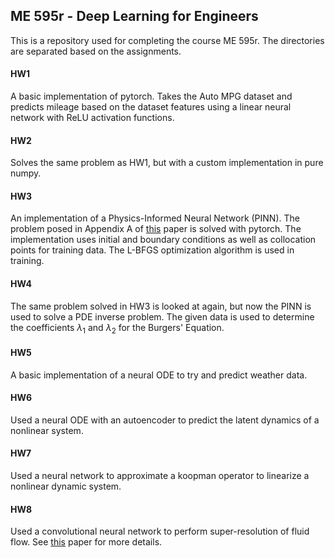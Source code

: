 ## ME 595r - Deep Learning for Engineers

This is a repository used for completing the course ME 595r.
The directories are separated based on the assignments.

#### HW1
A basic implementation of pytorch. Takes the Auto MPG dataset and predicts mileage based on the dataset features using a linear neural network with ReLU activation functions.


#### HW2
Solves the same problem as HW1, but with a custom implementation in pure numpy.


#### HW3
An implementation of a Physics-Informed Neural Network (PINN). The problem posed in Appendix A of [this](https://doi.org/10.1016/j.jcp.2018.10.045) paper is solved with pytorch.
The implementation uses initial and boundary conditions as well as collocation points for training data. The L-BFGS optimization algorithm is used in training.


#### HW4
The same problem solved in HW3 is looked at again, but now the PINN is used to solve a PDE inverse problem. The given data is used to determine the coefficients $\lambda_1$ and $\lambda_2$ for the Burgers' Equation.


#### HW5
A basic implementation of a neural ODE to try and predict weather data.


#### HW6
Used a neural ODE with an autoencoder to predict the latent dynamics of a nonlinear system.


#### HW7
Used a neural network to approximate a koopman operator to linearize a nonlinear dynamic system.


#### HW8
Used a convolutional neural network to perform super-resolution of fluid flow. See [this](https://doi.org/10.1063/5.0054312) paper for more details. 